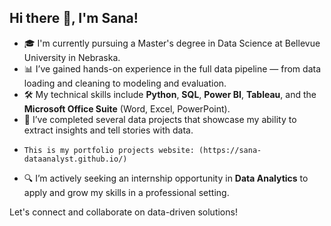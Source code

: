 ## Hi there 👋, I'm Sana!

- 🎓 I'm currently pursuing a Master's degree in Data Science at Bellevue University in Nebraska.  
- 📊 I’ve gained hands-on experience in the full data pipeline — from data loading and cleaning to modeling and evaluation.  
- 🛠️ My technical skills include **Python**, **SQL**, **Power BI**, **Tableau**, and the **Microsoft Office Suite** (Word, Excel, PowerPoint).  
- 💼 I’ve completed several data projects that showcase my ability to extract insights and tell stories with data.
-     This is my portfolio projects website: (https://sana-dataanalyst.github.io/)
- 🔍 I’m actively seeking an internship opportunity in **Data Analytics** to apply and grow my skills in a professional setting.  

Let's connect and collaborate on data-driven solutions!


